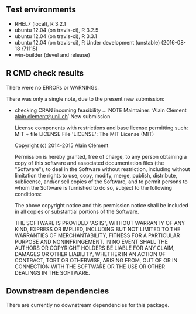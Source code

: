 ## Test environments
* RHEL7 (local), R 3.2.1
* ubuntu 12.04 (on travis-ci), R 3.2.5
* ubuntu 12.04 (on travis-ci), R 3.3.1
* ubuntu 12.04 (on travis-ci), R Under development (unstable) (2016-08-18 r71115)
* win-builder (devel and release)

## R CMD check results
There were no ERRORs or WARNINGs.

There was only a single note, due to the present new submission:

* checking CRAN incoming feasibility ... NOTE
  Maintainer: ‘Alain Clément <alain.clement@unil.ch>’
  New submission

  License components with restrictions and base license permitting such:
    MIT + file LICENSE
  File 'LICENSE':
    The MIT License (MIT)
  
    Copyright (c) 2014-2015 Alain Clément
    
    Permission is hereby granted, free of charge, to any person obtaining a copy
    of this software and associated documentation files (the "Software"), to deal
    in the Software without restriction, including without limitation the rights
    to use, copy, modify, merge, publish, distribute, sublicense, and/or sell
    copies of the Software, and to permit persons to whom the Software is
    furnished to do so, subject to the following conditions:
    
    The above copyright notice and this permission notice shall be included in all
    copies or substantial portions of the Software.
    
    THE SOFTWARE IS PROVIDED "AS IS", WITHOUT WARRANTY OF ANY KIND, EXPRESS OR
    IMPLIED, INCLUDING BUT NOT LIMITED TO THE WARRANTIES OF MERCHANTABILITY,
    FITNESS FOR A PARTICULAR PURPOSE AND NONINFRINGEMENT. IN NO EVENT SHALL THE
    AUTHORS OR COPYRIGHT HOLDERS BE LIABLE FOR ANY CLAIM, DAMAGES OR OTHER
    LIABILITY, WHETHER IN AN ACTION OF CONTRACT, TORT OR OTHERWISE, ARISING FROM,
    OUT OF OR IN CONNECTION WITH THE SOFTWARE OR THE USE OR OTHER DEALINGS IN THE
    SOFTWARE.

## Downstream dependencies
There are currently no downstream dependencies for this package.
